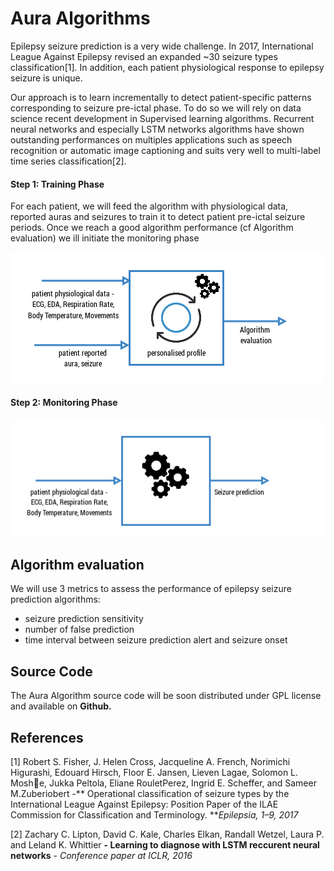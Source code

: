 # Aura Algorithms

Epilepsy seizure prediction is a very wide challenge. In 2017, International League Against Epilepsy revised an expanded ~30 seizure types classification\[1\]. In addition, each patient physiological response to epilepsy seizure is unique.

Our approach is to learn incrementally to detect patient-specific patterns corresponding to seizure pre-ictal phase. To do so we will rely on data science recent development in Supervised learning algorithms. Recurrent neural networks and especially LSTM networks algorithms have shown outstanding performances on multiples applications such as speech recognition or automatic image captioning and suits very well to multi-label time series classification\[2\].

#### Step 1: Training Phase

For each patient, we will feed the algorithm with physiological data, reported auras and seizures to train it to detect patient pre-ictal seizure periods. Once we reach a good algorithm performance \(cf Algorithm evaluation\) we ill initiate the monitoring phase

![](/assets/auraalgorithmstrainingarchitecture.png)

#### Step 2: Monitoring Phase

![](/assets/auraalgorithmsmonitoringarchitecture.png)

## Algorithm evaluation

We will use 3 metrics to assess the performance of epilepsy seizure prediction algorithms:

* seizure prediction sensitivity
* number of false prediction
* time interval between seizure prediction alert and seizure onset

## Source Code

The Aura Algorithm source code will be soon distributed under GPL license and available on **Github.**

## References

\[1\] Robert S. Fisher, J. Helen Cross, Jacqueline A. French, Norimichi Higurashi, Edouard Hirsch, Floor E. Jansen, Lieven Lagae, Solomon L. Moshe, Jukka Peltola, Eliane RouletPerez, Ingrid E. Scheffer, and Sameer M.Zuberiobert  -** Operational classification of seizure types by the International League Against Epilepsy: Position Paper of the ILAE Commission for Classification and Terminology. **_Epilepsia, 1–9, 2017_

\[2\] Zachary C. Lipton, David C. Kale, Charles Elkan, Randall Wetzel, Laura P. and Leland K. Whittier **- Learning to diagnose with LSTM reccurent neural networks** - _Conference paper at ICLR, 2016_

